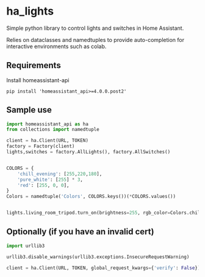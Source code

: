 # ha_lights

Simple python library to control lights and switches in Home Assistant.

Relies on dataclasses and namedtuples to provide auto-completion for interactive environments such as colab.

## Requirements

Install homeassistant-api

```shell
pip install 'homeassistant_api>=4.0.0.post2'
```

## Sample use

```python
import homeassistant_api as ha
from collections import namedtuple

client = ha.Client(URL, TOKEN)
factory = Factory(client)
lights,switches = factory.AllLights(), factory.AllSwitches()


COLORS = {
    'chill_evening': [255,220,180],
    'pure_white': [255] * 3,
    'red': [255, 0, 0],
}
Colors = namedtuple('Colors', COLORS.keys())(*COLORS.values())


lights.living_room_tripod.turn_on(brightness=255, rgb_color=Colors.chill_evening)

```

## Optionally (if you have an invalid cert)

```python
import urllib3

urllib3.disable_warnings(urllib3.exceptions.InsecureRequestWarning)

client = ha.Client(URL, TOKEN, global_request_kwargs={'verify': False})
```
